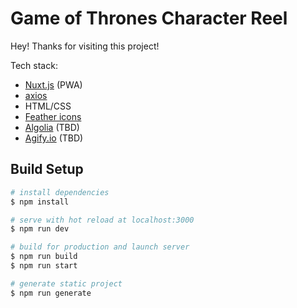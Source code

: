 # Game of Thrones Character Reel

Hey! Thanks for visiting this project!

Tech stack:
- [Nuxt.js](https://nuxtjs.org/) (PWA)
- [axios](https://axios.nuxtjs.org/)
- HTML/CSS
- [Feather icons](https://feathericons.com/)
- [Algolia](https://www.algolia.com/) (TBD)
- [Agify.io](https://agify.io) (TBD)


## Build Setup

```bash
# install dependencies
$ npm install

# serve with hot reload at localhost:3000
$ npm run dev

# build for production and launch server
$ npm run build
$ npm run start

# generate static project
$ npm run generate
```


